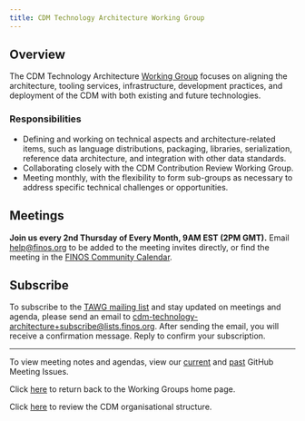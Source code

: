 ```yaml
---
title: CDM Technology Architecture Working Group
---
```


## Overview

The CDM Technology Architecture [Working Group](cdm-org-structure.md) focuses on aligning the architecture, tooling services, infrastructure, development practices, and deployment of the CDM with both existing and future technologies.

### Responsibilities

- Defining and working on technical aspects and architecture-related items, such as language distributions, packaging, libraries, serialization, reference data architecture, and integration with other data standards.
- Collaborating closely with the CDM Contribution Review Working Group. 
- Meeting monthly, with the flexibility to form sub-groups as necessary to address specific technical challenges or opportunities.

## Meetings

**Join us every 2nd Thursday of Every Month, 9AM EST (2PM GMT).** Email help@finos.org to be added to the meeting invites directly, or find the meeting in the [FINOS Community Calendar](https://calendar.google.com/calendar/embed?src=finos.org_fac8mo1rfc6ehscg0d80fi8jig%40group.calendar.google.com). 


## Subscribe

To subscribe to the [TAWG mailing list](https://lists.finos.org/g/cdm-technology-architecture) and stay updated on meetings and agenda, please send an email to [cdm-technology-architecture+subscribe@lists.finos.org](mailto:cdm-technology-architecture+subscribe@lists.finos.org). After sending the email, you will receive a confirmation message. Reply to confirm your subscription.

---

To view meeting notes and agendas, view our [current](https://github.com/finos/common-domain-model/issues?q=is%3Aissue+%22CDM+Technology+Architecture+Working+Group+-+%22+is%3Aopen+) and [past](https://github.com/finos/common-domain-model/issues?q=is%3Aissue+%22CDM+Technology+Architecture+Working+Group+-+%22+is%3Aclosed) GitHub Meeting Issues. 

Click [here](working-groups.md) to return back to the Working Groups home page.

Click [here](cdm-org-structure.md) to review the CDM organisational structure. 
